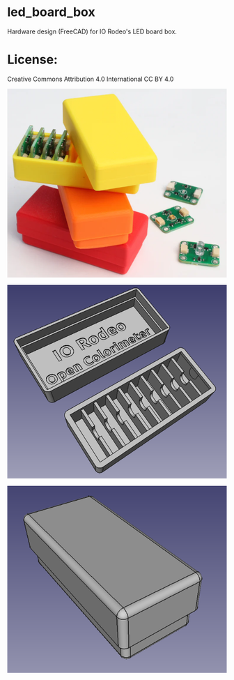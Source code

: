 # led_board_box 

Hardware design (FreeCAD) for IO Rodeo's LED board box. 

# License: 
Creative Commons Attribution 4.0 International CC BY 4.0

![screenshot](images/box_image1.png)

![screenshot](images/screenshot_open.png)

![screenshot](images/screenshot_closed.png)





